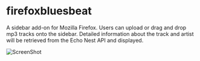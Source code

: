 firefoxbluesbeat
================

A sidebar add-on for Mozilla Firefox.  Users can upload or drag and drop mp3 tracks onto the sidebar.  Detailed information about the track and artist will be retrieved from the Echo Nest API and displayed.

![ScreenShot](https://raw.github.com/i-saumitra/Voice-controlled-MP3-Player/master/sidebar_screenshot.png)